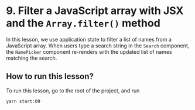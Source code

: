 # 9. Filter a JavaScript array with JSX and the `Array.filter()` method

In this lesson, we use application state to filter a list of names from a JavaScript array. When users type a search string in the `Search` component, the `NamePicker` component re-renders with the updated list of names matching the search.

## How to run this lesson?

To run this lesson, go to the root of the project, and run

`yarn start:09`
